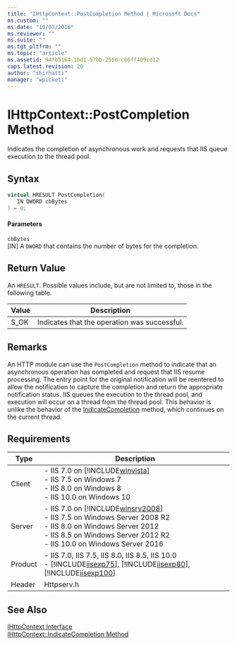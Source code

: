 ```yaml
---
title: "IHttpContext::PostCompletion Method | Microsoft Docs"
ms.custom: ""
ms.date: "10/07/2016"
ms.reviewer: ""
ms.suite: ""
ms.tgt_pltfrm: ""
ms.topic: "article"
ms.assetid: 94fb5164-1bd1-57bb-255d-cb6ff409cd12
caps.latest.revision: 20
author: "shirhatti"
manager: "wpickett"
---
```

# IHttpContext::PostCompletion Method
Indicates the completion of asynchronous work and requests that IIS queue execution to the thread pool.  
  
## Syntax  
  
```cpp  
virtual HRESULT PostCompletion(  
   IN DWORD cbBytes  
) = 0;  
```  
  
#### Parameters  
 `cbBytes`  
 [IN] A `DWORD` that contains the number of bytes for the completion.  
  
## Return Value  
 An `HRESULT`. Possible values include, but are not limited to, those in the following table.  
  
|Value|Description|  
|-----------|-----------------|  
|S_OK|Indicates that the operation was successful.|  
  
## Remarks  
 An HTTP module can use the `PostCompletion` method to indicate that an asynchronous operation has completed and request that IIS resume processing. The entry point for the original notification will be reentered to allow the notification to capture the completion and return the appropriate notification status. IIS queues the execution to the thread pool, and execution will occur on a thread from the thread pool. This behavior is unlike the behavior of the [IndicateCompletion](../../web-development-reference\native-code-api-reference/ihttpcontext-indicatecompletion-method.md) method, which continues on the current thread.  
  
## Requirements  
  
|Type|Description|  
|----------|-----------------|  
|Client|-   IIS 7.0 on [!INCLUDE[winvista](../../wmi-provider/includes/winvista-md.md)]<br />-   IIS 7.5 on Windows 7<br />-   IIS 8.0 on Windows 8<br />-   IIS 10.0 on Windows 10|  
|Server|-   IIS 7.0 on [!INCLUDE[winsrv2008](../../wmi-provider/includes/winsrv2008-md.md)]<br />-   IIS 7.5 on Windows Server 2008 R2<br />-   IIS 8.0 on Windows Server 2012<br />-   IIS 8.5 on Windows Server 2012 R2<br />-   IIS 10.0 on Windows Server 2016|  
|Product|-   IIS 7.0, IIS 7.5, IIS 8.0, IIS 8.5, IIS 10.0<br />-   [!INCLUDE[iisexp75](../../web-development-reference/native-code-api-reference/includes/iisexp75-md.md)], [!INCLUDE[iisexp80](../../web-development-reference/native-code-api-reference/includes/iisexp80-md.md)], [!INCLUDE[iisexp100](../../web-development-reference/native-code-api-reference/includes/iisexp100-md.md)]|  
|Header|Httpserv.h|  
  
## See Also  
 [IHttpContext Interface](../../web-development-reference\native-code-api-reference/ihttpcontext-interface.md)   
 [IHttpContext::IndicateCompletion Method](../../web-development-reference\native-code-api-reference/ihttpcontext-indicatecompletion-method.md)